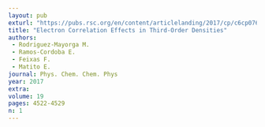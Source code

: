 ```yaml
---
layout: pub
exturl: "https://pubs.rsc.org/en/content/articlelanding/2017/cp/c6cp07616e/unauth#!divAbstract"
title: "Electron Correlation Effects in Third-Order Densities"
authors:
 - Rodriguez-Mayorga M.
 - Ramos-Cordoba E.
 - Feixas F.
 - Matito E.
journal: Phys. Chem. Chem. Phys
year: 2017
extra: 
volume: 19
pages: 4522-4529
n: 1
---
```

